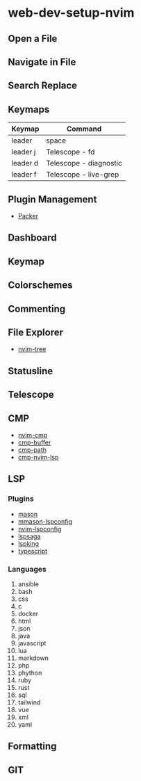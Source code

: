 # web-dev-setup-nvim

## Open a File

## Navigate in File

## Search Replace

## Keymaps

| Keymap   | Command                |
| -------- | ---------------------- |
| leader   | space                  |
| leader j | Telescope - fd         |
| leader d | Telescope - diagnostic |
| leader f | Telescope - live-grep  |

## Plugin Management

- [Packer](https://github.com/wbthomason/packer.nvim")

## Dashboard

## Keymap

## Colorschemes

## Commenting

## File Explorer

- [nvim-tree](https://github.com/nvim-tree/nvim-tree.lua)

## Statusline

## Telescope

## CMP

- [nvim-cmp](https://github.com/hrsh7th/nvim-cmp)
- [cmp-buffer](https://github.com/hrsh7th/cmp-buffer)
- [cmp-path](https://github.com/hrsh7th/cmp-path)
- [cmp-nvim-lsp](https://github.com/hrsh7th/cmp-nvim-lsp)

## LSP

### Plugins

- [mason](https://github.com/williamboman/mason.nvim)
- [mmason-lspconfig](https://github.com/williamboman/mason-lspconfig.nvim)
- [nvim-lspconfig](https://github.com/neovim/nvim-lspconfig)
- [lspsaga](https://github.com/glepnir/lspsaga.nvim)
- [lspking](https://github.com/onsails/lspkind.nvim)
- [typescript](https://github.com/jose-elias-alvarez/typescript.nvim)

### Languages

1. ansible
2. bash
3. css
4. c
5. docker
6. html
7. json
8. java
9. javascript
10. lua
11. markdown
12. php
13. phython
14. ruby
15. rust
16. sql
17. tailwind
18. vue
19. xml
20. yaml

## Formatting

## GIT
